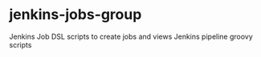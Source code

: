 # jenkins-jobs-group
Jenkins Job DSL scripts to create jobs and views
Jenkins pipeline groovy scripts
